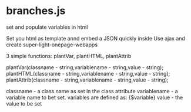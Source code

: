 # branches.js
set and populate variables in html

Set you html as template annd embed a JSON quickly inside
Use ajax and create super-light-onepage-webapps

3 simple functions:
plantVar, plantHTML, plantAttrib

plantVar(classname - string,variablename - string,value - string);
plantHTML(classname - string,variablename - string,value - string);
plantAttrib(classname - string,variablename - string,value - string);

classname - a class name as set in the class attribute
variablename - a variable name to bet set. variables are defined as: {$variable}
value - the value to be set
